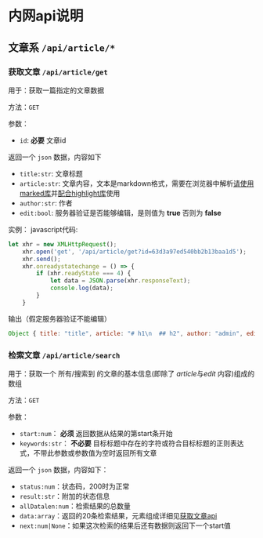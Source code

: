 # 内网api说明

## 文章系 `/api/article/*`

### 获取文章 `/api/article/get`

用于：获取一篇指定的文章数据

方法：`GET`

参数：
- `id`: **必要** 文章id

返回一个 `json` 数据，内容如下
- `title:str`: 文章标题
- `article:str`: 文章内容，文本是markdown格式，需要在浏览器中解析[请使用marked库](https://github.com/markedjs/marked)并[配合highlight库](https://highlightjs.org/)使用
- `author:str`: 作者
- `edit:bool`: 服务器验证是否能够编辑，是则值为 **true** 否则为 **false**

实例：
javascript代码:
```javascript
let xhr = new XMLHttpRequest();
    xhr.open('get', '/api/article/get?id=63d3a97ed540bb2b13baa1d5');
    xhr.send();
    xhr.onreadystatechange = () => {
        if (xhr.readyState === 4) {
            let data = JSON.parse(xhr.responseText);
            console.log(data);
        }
    }
```

输出（假定服务器验证不能编辑）
```javascript
Object { title: "title", article: "# h1\n  ## h2", author: "admin", edit: false }
```

### 检索文章 `/api/article/search`

用于：获取一个 所有/搜索到 的文章的基本信息(即除了 *article*与*edit* 内容)组成的数组

方法：`GET`

参数：
- `start:num`： **必须** 返回数据从结果的第start条开始
- `keywords:str`： **不必要** 目标标题中存在的字符或符合目标标题的正则表达式，不带此参数或参数值为空时返回所有文章

返回一个 `json` 数据，内容如下：
- `status:num`：状态码，200时为正常
- `result:str`：附加的状态信息
- `allDatalen:num`：检索结果的总数量
- `data:array`：返回的20条检索结果，元素组成详细见[获取文章api](#获取文章-apiarticleget)
- `next:num|None`：如果这次检索的结果后还有数据则返回下一个start值